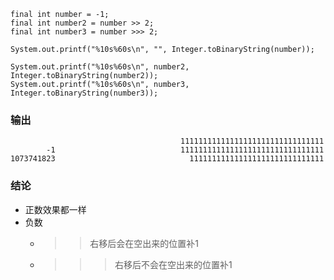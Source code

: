 ```
final int number = -1;
final int number2 = number >> 2;
final int number3 = number >>> 2;

System.out.printf("%10s%60s\n", "", Integer.toBinaryString(number));

System.out.printf("%10s%60s\n", number2, Integer.toBinaryString(number2));
System.out.printf("%10s%60s\n", number3, Integer.toBinaryString(number3));
```

### 输出

```
                                      11111111111111111111111111111111
        -1                            11111111111111111111111111111111
1073741823                              111111111111111111111111111111
```
### 结论
 - 正数效果都一样
 - 负数
     - >>  右移后会在空出来的位置补1
     - >>> 右移后不会在空出来的位置补1
